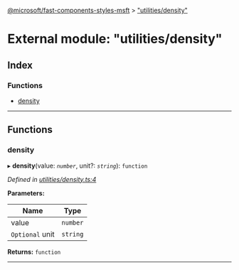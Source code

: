 [@microsoft/fast-components-styles-msft](../README.md) > ["utilities/density"](../modules/_utilities_density_.md)

# External module: "utilities/density"

## Index

### Functions

* [density](_utilities_density_.md#density)

---

## Functions

<a id="density"></a>

###  density

▸ **density**(value: *`number`*, unit?: *`string`*): `function`

*Defined in [utilities/density.ts:4](https://github.com/Microsoft/fast-dna/blob/164dd3ca/packages/fast-components-styles-msft/src/utilities/density.ts#L4)*

**Parameters:**

| Name | Type |
| ------ | ------ |
| value | `number` |
| `Optional` unit | `string` |

**Returns:** `function`

___

